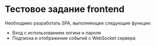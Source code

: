 # Тестовое задание frontend

Необходимо разработать SPA, выполняющее следующие функции:
- Вход с использованием логина и пароля
- Подписка и отображение событий с WebSocket сервера